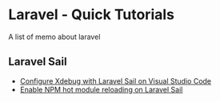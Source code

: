 # Laravel - Quick Tutorials
A list of memo about laravel

## Laravel Sail
- [Configure Xdebug with Laravel Sail on Visual Studio Code](./laravel_sail/configure_xdebug_with_laravel_sail_on_vscode.md)
- [Enable NPM hot module reloading on Laravel Sail](./laravel_sail/configure_xdebug_with_laravel_sail_on_vscode.md)